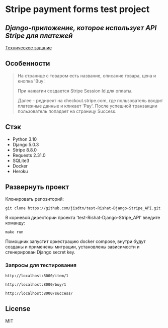 # Stripe payment forms test project
## _Django-приложение, которое использует API Stripe для платежей_

[Техническое задание](https://docs.google.com/document/d/1RqJhk-pRDuAk4pH1uqbY9-8uwAqEXB9eRQWLSMM_9sI/edit)

## Особенности

> На странице с товаром есть название, описание товара, цена и кнопка 'Buy'. 
>
> При нажатии создается Stripe Session Id для оплаты. 
> 
> Далее - редирект на checkout.stripe.com, где пользователь вводит платежные данные и кликает 'Pay'.
> После успешной транзакции пользователь попадает на страницу Success.


## Стэк

- Python 3.10
- Django 5.0.3
- Stripe 8.8.0
- Requests 2.31.0
- SQLite3
- Docker
- Heroku


## Развернуть проект 
Клонировать репозиторий:

```
git clone https://github.com/jisdtn/test-Rishat-Django-Stripe_API.git
```
В корневой директории проекта 'test-Rishat-Django-Stripe_API' введите команду:

```
make run
```
Помощник запустит оркестрацию docker compose, внутри будут созданы и применены миграции, установлены зависимости и сгенерирован Django secret key.


### Запросы для тестирования

```commandline
http://localhost:8000/item/1
```
```commandline
http://localhost:8000/buy/1
```
```commandline
http://localhost:8000/success/
```

## License

MIT


